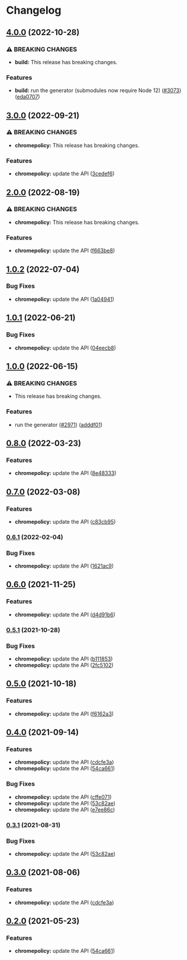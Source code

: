 # Changelog

## [4.0.0](https://github.com/googleapis/google-api-nodejs-client/compare/chromepolicy-v3.0.0...chromepolicy-v4.0.0) (2022-10-28)


### ⚠ BREAKING CHANGES

* **build:** This release has breaking changes.

### Features

* **build:** run the generator (submodules now require Node 12) ([#3073](https://github.com/googleapis/google-api-nodejs-client/issues/3073)) ([eda0707](https://github.com/googleapis/google-api-nodejs-client/commit/eda07079dadab46a80b6f9ede618f4f43030169e))

## [3.0.0](https://github.com/googleapis/google-api-nodejs-client/compare/chromepolicy-v2.0.0...chromepolicy-v3.0.0) (2022-09-21)


### ⚠ BREAKING CHANGES

* **chromepolicy:** This release has breaking changes.

### Features

* **chromepolicy:** update the API ([3cedef6](https://github.com/googleapis/google-api-nodejs-client/commit/3cedef66824cd2650eaf2ee7cf222fc74fb5687d))

## [2.0.0](https://github.com/googleapis/google-api-nodejs-client/compare/chromepolicy-v1.0.2...chromepolicy-v2.0.0) (2022-08-19)


### ⚠ BREAKING CHANGES

* **chromepolicy:** This release has breaking changes.

### Features

* **chromepolicy:** update the API ([f663be8](https://github.com/googleapis/google-api-nodejs-client/commit/f663be8fe9b8a291d08ad0dbaad17e56adb8d81d))

## [1.0.2](https://github.com/googleapis/google-api-nodejs-client/compare/chromepolicy-v1.0.1...chromepolicy-v1.0.2) (2022-07-04)


### Bug Fixes

* **chromepolicy:** update the API ([1a04941](https://github.com/googleapis/google-api-nodejs-client/commit/1a04941379ad75241518a6f4b67965dbafcb51e8))

## [1.0.1](https://github.com/googleapis/google-api-nodejs-client/compare/chromepolicy-v1.0.0...chromepolicy-v1.0.1) (2022-06-21)


### Bug Fixes

* **chromepolicy:** update the API ([04eecb8](https://github.com/googleapis/google-api-nodejs-client/commit/04eecb84844ac5376324545e69219dc1c2068cc8))

## [1.0.0](https://github.com/googleapis/google-api-nodejs-client/compare/chromepolicy-v0.8.0...chromepolicy-v1.0.0) (2022-06-15)


### ⚠ BREAKING CHANGES

* This release has breaking changes.

### Features

* run the generator ([#2971](https://github.com/googleapis/google-api-nodejs-client/issues/2971)) ([adddf01](https://github.com/googleapis/google-api-nodejs-client/commit/adddf018e7cb73adab7341053dd80d72c5a6248d))

## [0.8.0](https://github.com/googleapis/google-api-nodejs-client/compare/chromepolicy-v0.7.0...chromepolicy-v0.8.0) (2022-03-23)


### Features

* **chromepolicy:** update the API ([8e48333](https://github.com/googleapis/google-api-nodejs-client/commit/8e483337e0ce82de6bc31438a1bc130c2ec53839))

## [0.7.0](https://github.com/googleapis/google-api-nodejs-client/compare/chromepolicy-v0.6.1...chromepolicy-v0.7.0) (2022-03-08)


### Features

* **chromepolicy:** update the API ([c83cb95](https://github.com/googleapis/google-api-nodejs-client/commit/c83cb95c475ea8350ba06a0a405e028ce848f981))

### [0.6.1](https://github.com/googleapis/google-api-nodejs-client/compare/chromepolicy-v0.6.0...chromepolicy-v0.6.1) (2022-02-04)


### Bug Fixes

* **chromepolicy:** update the API ([1621ac9](https://github.com/googleapis/google-api-nodejs-client/commit/1621ac948b331d043accdcb9d0fe15ae65b31bbc))

## [0.6.0](https://www.github.com/googleapis/google-api-nodejs-client/compare/chromepolicy-v0.5.1...chromepolicy-v0.6.0) (2021-11-25)


### Features

* **chromepolicy:** update the API ([d4d91b6](https://www.github.com/googleapis/google-api-nodejs-client/commit/d4d91b69ee4d6b709ae09f40859d0b210d1bc1d0))

### [0.5.1](https://www.github.com/googleapis/google-api-nodejs-client/compare/chromepolicy-v0.5.0...chromepolicy-v0.5.1) (2021-10-28)


### Bug Fixes

* **chromepolicy:** update the API ([b111853](https://www.github.com/googleapis/google-api-nodejs-client/commit/b11185341b211111a86783c81bccaed6f8f3f8ab))
* **chromepolicy:** update the API ([2fc5102](https://www.github.com/googleapis/google-api-nodejs-client/commit/2fc5102b0f39a10225c029fe39f894b45671dd1c))

## [0.5.0](https://www.github.com/googleapis/google-api-nodejs-client/compare/chromepolicy-v0.4.0...chromepolicy-v0.5.0) (2021-10-18)


### Features

* **chromepolicy:** update the API ([f6162a3](https://www.github.com/googleapis/google-api-nodejs-client/commit/f6162a33091ff197436b479868218dd3964f7cf4))

## [0.4.0](https://www.github.com/googleapis/google-api-nodejs-client/compare/chromepolicy-v0.3.1...chromepolicy-v0.4.0) (2021-09-14)


### Features

* **chromepolicy:** update the API ([cdcfe3a](https://www.github.com/googleapis/google-api-nodejs-client/commit/cdcfe3af8f3d283b0b08464430e9ddbfba4d3846))
* **chromepolicy:** update the API ([54ca661](https://www.github.com/googleapis/google-api-nodejs-client/commit/54ca66156db5c283edca3447729e272f7f8de694))


### Bug Fixes

* **chromepolicy:** update the API ([cffe071](https://www.github.com/googleapis/google-api-nodejs-client/commit/cffe07116b50e73cca4ca1b32d72543b3ef218e0))
* **chromepolicy:** update the API ([53c82ae](https://www.github.com/googleapis/google-api-nodejs-client/commit/53c82ae1215d8d7ef39fee0650ab211f17781900))
* **chromepolicy:** update the API ([e7ee86c](https://www.github.com/googleapis/google-api-nodejs-client/commit/e7ee86c051277b3b7ff4c570f76c55eefa7e9687))

### [0.3.1](https://www.github.com/googleapis/google-api-nodejs-client/compare/chromepolicy-v0.3.0...chromepolicy-v0.3.1) (2021-08-31)


### Bug Fixes

* **chromepolicy:** update the API ([53c82ae](https://www.github.com/googleapis/google-api-nodejs-client/commit/53c82ae1215d8d7ef39fee0650ab211f17781900))

## [0.3.0](https://www.github.com/googleapis/google-api-nodejs-client/compare/chromepolicy-v0.2.0...chromepolicy-v0.3.0) (2021-08-06)


### Features

* **chromepolicy:** update the API ([cdcfe3a](https://www.github.com/googleapis/google-api-nodejs-client/commit/cdcfe3af8f3d283b0b08464430e9ddbfba4d3846))

## [0.2.0](https://www.github.com/googleapis/google-api-nodejs-client/compare/chromepolicy-v0.1.0...chromepolicy-v0.2.0) (2021-05-23)


### Features

* **chromepolicy:** update the API ([54ca661](https://www.github.com/googleapis/google-api-nodejs-client/commit/54ca66156db5c283edca3447729e272f7f8de694))
